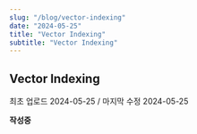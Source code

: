 ```yaml
---
slug: "/blog/vector-indexing"
date: "2024-05-25"
title: "Vector Indexing"
subtitle: "Vector Indexing"
---
```


## **Vector Indexing**

<p class="text-time">최초 업로드 2024-05-25 / 마지막 수정 2024-05-25</p>

**작성중**
